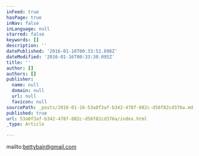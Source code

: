 ```yaml
---
inFeed: true
hasPage: true
inNav: false
inLanguage: null
starred: false
keywords: []
description: ''
datePublished: '2016-01-16T00:33:52.898Z'
dateModified: '2016-01-16T00:33:30.095Z'
title: ''
author: []
authors: []
publisher:
  name: null
  domain: null
  url: null
  favicon: null
sourcePath: _posts/2016-01-16-53a0f3af-b342-478f-882c-d56f82cd376a.md
published: true
url: 53a0f3af-b342-478f-882c-d56f82cd376a/index.html
_type: Article

---
```

mailto:bettybair@gmail.com